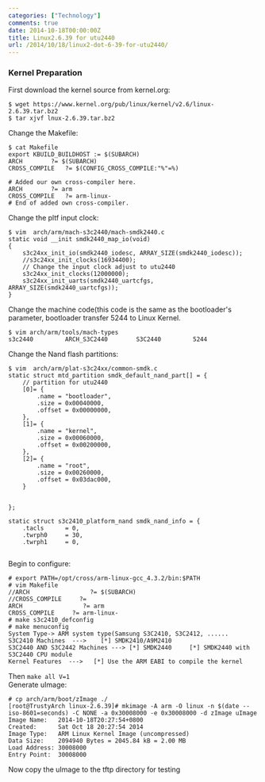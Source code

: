 ```yaml
---
categories: ["Technology"]
comments: true
date: 2014-10-18T00:00:00Z
title: Linux2.6.39 for utu2440
url: /2014/10/18/linux2-dot-6-39-for-utu2440/
---
```


### Kernel Preparation
First download the kernel source from kernel.org:    

```
$ wget https://www.kernel.org/pub/linux/kernel/v2.6/linux-2.6.39.tar.bz2
$ tar xjvf lnux-2.6.39.tar.bz2

```
Change the Makefile:   

```
$ cat Makefile
export KBUILD_BUILDHOST := $(SUBARCH)
ARCH		?= $(SUBARCH)
CROSS_COMPILE	?= $(CONFIG_CROSS_COMPILE:"%"=%)

# Added our own cross-compiler here.
ARCH		?= arm
CROSS_COMPILE	?= arm-linux-
# End of added own cross-compiler. 

```
Change the pltf input clock:   

```
$ vim  arch/arm/mach-s3c2440/mach-smdk2440.c
static void __init smdk2440_map_io(void)
{
	s3c24xx_init_io(smdk2440_iodesc, ARRAY_SIZE(smdk2440_iodesc));
	//s3c24xx_init_clocks(16934400);
	// Change the input clock adjust to utu2440
	s3c24xx_init_clocks(12000000);
	s3c24xx_init_uarts(smdk2440_uartcfgs, ARRAY_SIZE(smdk2440_uartcfgs));
}

```
Change the machine code(this code is the same as the bootloader's parameter, bootloader transfer 5244 to Linux Kernel.     

```
$ vim arch/arm/tools/mach-types 
s3c2440			ARCH_S3C2440		S3C2440			5244

```
Change the Nand flash partitions:    

```
$ vim  arch/arm/plat-s3c24xx/common-smdk.c
static struct mtd_partition smdk_default_nand_part[] = {
	// partition for utu2440
	[0]= {
		.name = "bootloader", 
		.size = 0x00040000,
		.offset = 0x00000000,
	},
	[1]= {
		.name = "kernel", 
		.size = 0x00060000,
		.offset = 0x00200000,
	},
	[2]= {
		.name = "root", 
		.size = 0x00260000,
		.offset = 0x03dac000,
	}
	

};

static struct s3c2410_platform_nand smdk_nand_info = {
	.tacls		= 0,
	.twrph0		= 30,
	.twrph1		= 0,


```

Begin to configure:    

```
# export PATH=/opt/cross/arm-linux-gcc_4.3.2/bin:$PATH
# vim Makefile
//ARCH                 ?= $(SUBARCH)
//CROSS_COMPILE     ?=
ARCH                 ?= arm
CROSS_COMPILE     ?= arm-linux-
# make s3c2410_defconfig
# make menuconfig
System Type-> ARM system type(Samsung S3C2410, S3C2412, ......
S3C2410 Machines  --->    [*] SMDK2410/A9M2410
S3C2440 AND S3C2442 Machines ---> [*] SMDK2440     [*] SMDK2440 with S3C2440 CPU module 
Kernel Features  --->   [*] Use the ARM EABI to compile the kernel

```
Then `make all V=1`    
Generate uImage:    

```
# cp arch/arm/boot/zImage ./
[root@TrustyArch linux-2.6.39]# mkimage -A arm -O linux -n $(date --iso-8601=seconds) -C NONE -a 0x30008000 -e 0x30008000 -d zImage uImage
Image Name:   2014-10-18T20:27:54+0800
Created:      Sat Oct 18 20:27:54 2014
Image Type:   ARM Linux Kernel Image (uncompressed)
Data Size:    2094940 Bytes = 2045.84 kB = 2.00 MB
Load Address: 30008000
Entry Point:  30008000

```
Now copy the uImage to the tftp directory for testing   
